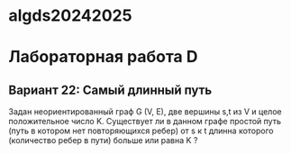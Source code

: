 
# algds20242025
# Лабораторная работа D
## Вариант 22: Самый длинный путь
Задан неориентированный граф G  (V, E), две вершины s,t из V и целое положительное
число K. Существует ли в данном графе простой путь (путь в котором нет повторяющихся
ребер) от s к t длинна которого (количество ребер в пути) больше или равна K ?